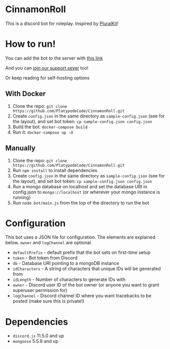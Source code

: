 # CinnamonRoll

This is a discord bot for roleplay. Inspired by [PluralKit](https://github.com/xSke/PluralKit)!

# How to run!
You can add the bot to the server with [this link](https://discordapp.com/oauth2/authorize?client_id=582106406069600256&scope=bot&permissions=536996928)

And you can [join our support sever](https://discord.gg/PrKWQP2) too!

Or keep reading for self-hosting options

## With Docker
1. Clone the repo: `git clone https://github.com/PlatypodeCode/CinnamonRoll.git`
2. Create `config.json` in the same directory as `sample-config.json` (see for the layout), and set bot token: `cp sample-config.json config.json`
4. Build the bot: `docker-compose build`
5. Run it: `docker-compose up -d`

## Manually
1. Clone the repo: `git clone https://github.com/PlatypodeCode/CinnamonRoll.git`
2. Run `npm install` to install dependencies
3. Create `config.json` in the same directory as `sample-config.json` (see for the layout), and set bot token: `cp sample-config.json config.json`
4. Run a mongo database on localhost and set the database URI in config.json to `mongo://localhost` (or wherever your mongo instance is running)
5. Run `node bot/main.js` from the top of the directory to run the bot

# Configuration
This bot uses a JSON file for configuration. The elements are explained below. `owner` and `logChannel` are optional.
* `defaultPrefix` - default prefix that the bot sets on first-time setup
* `token` - Bot token from Discord
* `db` - Database URI pointing to a mongoDB instance
* `idCharacters` - A string of characters that unique IDs will be generated from
* `idLength` - Number of characters to generate IDs with
* `owner` - Discord user ID of the bot owner (or anyone you want to grant superuser permission for)
* `logChannel` - Discord channel ID where you want tracebacks to be posted (make sure this is private!)

# Dependencies
* `discord.js` 11.5.0 and up
* `mongoose` 5.5.8 and up
